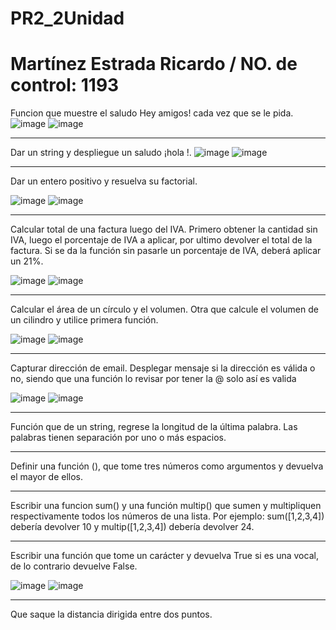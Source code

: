 # PR2_2Unidad
# Martínez Estrada Ricardo / NO. de control: 1193

Funcion que muestre el saludo Hey amigos! cada vez que se le pida.
![image](https://github.com/user-attachments/assets/be6b6587-131a-4911-8623-65709a48a18a)
![image](https://github.com/user-attachments/assets/33635c3b-d387-47cc-b598-612878ea9bd2)

-------------------------------

Dar un string <nombre> y despliegue un saludo ¡hola <nombre>!.
![image](https://github.com/user-attachments/assets/cabff592-d22a-4ae8-b49a-1ef49680ec93)
![image](https://github.com/user-attachments/assets/149cee56-ab77-429f-991d-13c0c5bbc226)

---------------------------------

Dar un entero positivo y resuelva su factorial.

![image](https://github.com/user-attachments/assets/c5a1288d-cf47-4d0d-bc9f-125da41361be)
![image](https://github.com/user-attachments/assets/7ae58a29-768e-45ed-9d92-1753116c866d)

---------------------------------

Calcular total de una factura luego del IVA. Primero obtener la cantidad sin IVA, luego el porcentaje de IVA a aplicar, por ultimo devolver el total de la factura.  Si se da la función sin pasarle un porcentaje de IVA, deberá aplicar un 21%.

![image](https://github.com/user-attachments/assets/2db141d9-f19d-449d-ab87-2ba6fd30dba6)
![image](https://github.com/user-attachments/assets/1c1c4433-3c57-4f16-aa0a-dd3e4fa50520)

---------------------------------

Calcular el área de un círculo  y el volumen. Otra que calcule el volumen de un cilindro y utilice  primera función.

![image](https://github.com/user-attachments/assets/5a9c468d-9d84-4567-9164-31bd7a20b753)
![image](https://github.com/user-attachments/assets/ee6a8c5d-685b-43ac-bc34-850ddb487d4b)

---------------------------------

Capturar dirección de email. Desplegar mensaje si la dirección es válida o no, siendo que una función lo revisar por tener la @ solo así es valida

![image](https://github.com/user-attachments/assets/7e32bdd2-fbc5-449b-add5-f598357a006d)
![image](https://github.com/user-attachments/assets/163d5a89-4230-4271-8089-45ea0a836611)

---------------------------------

Función que de un string, regrese la longitud de la última palabra. Las palabras tienen separación por uno o más espacios.



---------------------------------

Definir una función (), que tome tres números como argumentos y devuelva el mayor de ellos.



---------------------------------

Escribir una funcion sum() y una función multip() que sumen y multipliquen respectivamente todos los números de una lista. Por ejemplo: sum([1,2,3,4]) debería devolver 10 y multip([1,2,3,4]) debería devolver 24.



---------------------------------

Escribir una función que tome un carácter y devuelva True si es una vocal, de lo contrario devuelve False.

![image](https://github.com/user-attachments/assets/4eccc733-8eb4-4665-85ac-80b8142c2a71)
![image](https://github.com/user-attachments/assets/1bbb8530-6683-4d63-95a5-45325d00ba4a)

---------------------------------

Que saque la distancia dirigida entre dos puntos.

